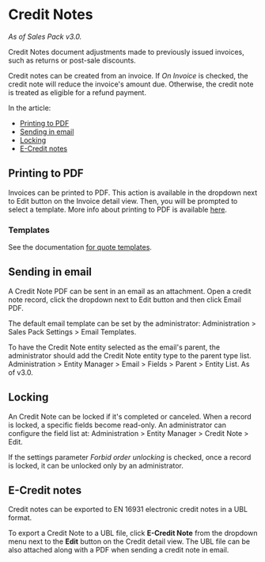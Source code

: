 # Credit Notes

*As of Sales Pack v3.0.*

Credit Notes document adjustments made to previously issued invoices, such as returns or post-sale discounts.

Credit notes can be created from an invoice. If *On Invoice* is checked, the credit note will reduce the invoice's amount due. Otherwise, the credit note is treated as eligible for a refund payment.

In the article:

* [Printing to PDF](#printing-to-pdf)
* [Sending in email](#sending-in-email)
* [Locking](#locking)
* [E-Credit notes](#e-credit-notes)

## Printing to PDF

Invoices can be printed to PDF. This action is available in the dropdown next to Edit button on the Invoice detail view. Then, you will be prompted to select a template. More info about printing to PDF is available [here](../../user-guide/printing-to-pdf.md).

### Templates

See the documentation [for quote templates](../../user-guide/quotes.md#templates).

## Sending in email

A Credit Note PDF can be sent in an email as an attachment. Open a credit note record, click the dropdown next to Edit button and then click Email PDF.

The default email template can be set by the administrator: Administration > Sales Pack Settings > Email Templates.

To have the Credit Note entity selected as the email's parent, the administrator should add the Credit Note entity type to the parent type list. Administration > Entity Manager > Email > Fields > Parent > Entity List. As of v3.0.

## Locking

An Credit Note can be locked if it's completed or canceled. When a record is locked, a specific fields become read-only. An administrator can configure the field list at: Administration > Entity Manager > Credit Note > Edit.

If the settings parameter *Forbid order unlocking* is checked, once a record is locked, it can be unlocked only by an administrator.

## E-Credit notes

Credit notes can be exported to EN 16931 electronic credit notes in a UBL format.

To export a Credit Note to a UBL file, click **E-Credit Note** from the dropdown menu next to the **Edit** button on the Credit detail view. The UBL file can be also attached along with a PDF when sending a credit note in email.
